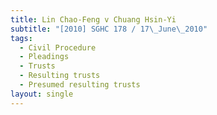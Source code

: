 ```yaml
---
title: Lin Chao-Feng v Chuang Hsin-Yi
subtitle: "[2010] SGHC 178 / 17\_June\_2010"
tags:
  - Civil Procedure
  - Pleadings
  - Trusts
  - Resulting trusts
  - Presumed resulting trusts
layout: single
---
```


